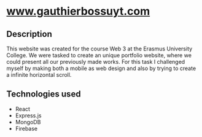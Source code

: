 # www.gauthierbossuyt.com

## Description
This website was created for the course Web 3 at the Erasmus University College. We were tasked to create an unique portfolio website, where we could present all our previously made works. For this task I challenged myself by making both a mobile as web design and also by trying to create a infinite horizontal scroll. 

## Technologies used
- React
- Express.js
- MongoDB
- Firebase

